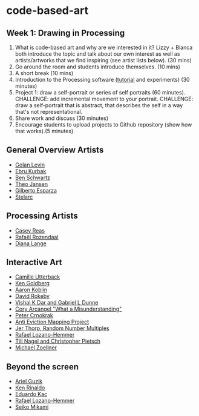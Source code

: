 # code-based-art

## Week 1: Drawing in Processing

1. What is code-based art and why are we interested in it? Lizzy + Blanca both introduce the topic and talk about our own interest as well as artists/artworks that we find inspiring (see artist lists below). (30 mins)
2. Go around the room and students introduce themselves. (10 mins)
3. A short break (10 mins)
4. Introduction to the Processing software ([tutorial](https://www.raspberrypi.org/learning/introduction-to-processing/worksheet/) and experiments) (30 minutes)
5. Project 1: draw a self-portrait or series of self portraits (60 minutes).
 CHALLENGE: add incremental movement to your portrait.
 CHALLENGE: draw a self-portrait that is abstract, that describes the self in a way that's not representational.   
 6. Share work and discuss (30 minutes) 
 7. Encourage students to upload projects to Github repository (show how that works).(5 minutes)


 ## General Overview Artists
* [Golan Levin](http://www.flong.com)
* [Ebru Kurbak](http://ebrukurbak.net/white-shadow/)
* [Ben Schwartz](http://www.benschwartz.co/wikileaks-archive-project)
* [Theo Jansen](http://www.strandbeest.com)
* [Gilberto Esparza](http://www.parasitosurbanos.com/parasitos/proyecto.html)
* [Stelarc](http://stelarc.org/?catID=20247)

 ## Processing Artists
* [Casey Reas](http://reas.com)
* [Rafaël Rozendaal](http://www.newrafael.com/websites/)
* [Diana Lange](http://butdoesitfloat.com/My-job-is-to-make-images-and-leave-the-decision-making-and-conclusion)

 ## Interactive Art
* [Camille Utterback](http://camilleutterback.com/)
* [Ken Goldberg](https://boomcalifornia.com/2015/08/18/bloom/)
* [Aaron Koblin](http://www.aaronkoblin.com/work/thesheepmarket/)
* [David Rokeby](http://www.davidrokeby.com/nchant.html)
* [Vishal K Dar and Gabriel L Dunne](https://vimeo.com/38492062)
* [Cory Arcangel "What a Misunderstanding"](http://www.what-a-misunderstanding.com/)
* [Peter Crnokrak](http://www.petercrnokrak.com)
* [Anti Eviction Mapping Project](http://www.antievictionmap.com/)
* [Jer Thorp, Random Number Multiples](http://blog.blprnt.com/blog/blprnt/random-number-multiples)
* [Rafael Lozano-Hemmer](http://www.lozano-hemmer.com/bifurcation.php)
* [Till Nagel and Christopher Pietsch](https://uclab.fh-potsdam.de/cf/)
* [Michael Zoellner](http://i.document.m05.de/2013/05/23/joy-divisions-unknown-pleasures-printed-in-3d/)

 ## Beyond the screen
* [Ariel Guzik](https://vimeo.com/user8136071)
* [Ken Rinaldo](http://www.kenrinaldo.com)
* [Eduardo Kac](http://www.ekac.org)
* [Rafael Lozano-Hemmer](http://www.lozano-hemmer.com)
* [Seiko Mikami](http://special.ycam.jp/doc/work/index_en.html)


